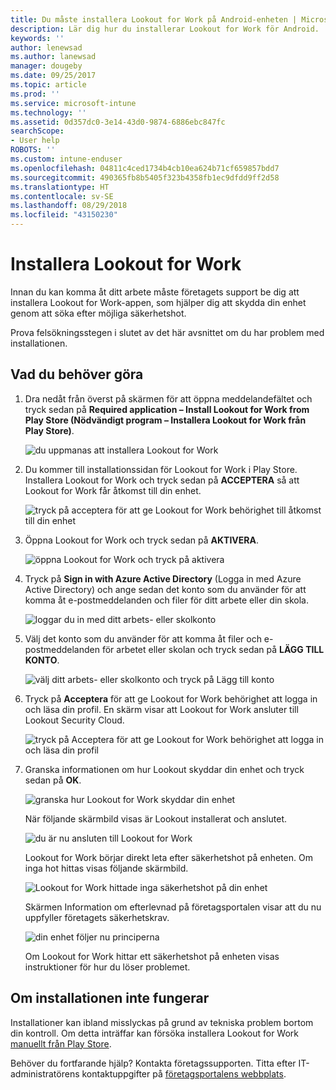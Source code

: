 ```yaml
---
title: Du måste installera Lookout for Work på Android-enheten | Microsoft Docs
description: Lär dig hur du installerar Lookout for Work för Android.
keywords: ''
author: lenewsad
ms.author: lanewsad
manager: dougeby
ms.date: 09/25/2017
ms.topic: article
ms.prod: ''
ms.service: microsoft-intune
ms.technology: ''
ms.assetid: 0d357dc0-3e14-43d0-9874-6886ebc847fc
searchScope:
- User help
ROBOTS: ''
ms.custom: intune-enduser
ms.openlocfilehash: 04811c4ced1734b4cb10ea624b71cf659857bdd7
ms.sourcegitcommit: 490365fb8b5405f323b4358fb1ec9dfdd9ff2d58
ms.translationtype: HT
ms.contentlocale: sv-SE
ms.lasthandoff: 08/29/2018
ms.locfileid: "43150230"
---
```

# <a name="install-lookout-for-work"></a>Installera Lookout for Work

Innan du kan komma åt ditt arbete måste företagets support be dig att installera Lookout for Work-appen, som hjälper dig att skydda din enhet genom att söka efter möjliga säkerhetshot.

Prova felsökningsstegen i slutet av det här avsnittet om du har problem med installationen.

## <a name="what-you-need-to-do"></a>Vad du behöver göra

1. Dra nedåt från överst på skärmen för att öppna meddelandefältet och tryck sedan på **Required application – Install Lookout for Work from Play Store (Nödvändigt program – Installera Lookout for Work från Play Store)**.

   ![du uppmanas att installera Lookout for Work](./media/lookout-required-app-install-android.png)

2. Du kommer till installationssidan för Lookout for Work i Play Store. Installera Lookout for Work och tryck sedan på **ACCEPTERA** så att Lookout for Work får åtkomst till din enhet.

   ![tryck på acceptera för att ge Lookout for Work behörighet till åtkomst till din enhet](./media/lookout-accept-store-permissions-android.png)

3. Öppna Lookout for Work och tryck sedan på **AKTIVERA**.

   ![öppna Lookout for Work och tryck på aktivera](./media/lookout-activate-button-android.png)

4. Tryck på **Sign in with Azure Active Directory** (Logga in med Azure Active Directory) och ange sedan det konto som du använder för att komma åt e-postmeddelanden och filer för ditt arbete eller din skola.

   ![loggar du in med ditt arbets- eller skolkonto](./media/lookout-sign-in-azure-android.png)

5. Välj det konto som du använder för att komma åt filer och e-postmeddelanden för arbetet eller skolan och tryck sedan på **LÄGG TILL KONTO**.

   ![välj ditt arbets- eller skolkonto och tryck på Lägg till konto](./media/lookout-pick-account-android.png)

6. Tryck på **Acceptera** för att ge Lookout for Work behörighet att logga in och läsa din profil. En skärm visar att Lookout for Work ansluter till Lookout Security Cloud.

   ![tryck på Acceptera för att ge Lookout for Work behörighet att logga in och läsa din profil](./media/lookout-needs-permission-to-view-profile-android.png)

7. Granska informationen om hur Lookout skyddar din enhet och tryck sedan på **OK**.

   ![granska hur Lookout for Work skyddar din enhet](./media/lookout-how-it-protects-your-device-android.png)

   När följande skärmbild visas är Lookout installerat och anslutet.

   ![du är nu ansluten till Lookout for Work](./media/lookout-you-are-now-connected-android.png)

   Lookout for Work börjar direkt leta efter säkerhetshot på enheten. Om inga hot hittas visas följande skärmbild.

   ![Lookout for Work hittade inga säkerhetshot på din enhet](./media/lookout-scan-no-threats-found-android.png)

   Skärmen Information om efterlevnad på företagsportalen visar att du nu uppfyller företagets säkerhetskrav.

    ![din enhet följer nu principerna](./media/mtd-device-now-compliant-android.png)

   Om Lookout for Work hittar ett säkerhetshot på enheten visas instruktioner för hur du löser problemet.

## <a name="if-the-installation-doesnt-work"></a>Om installationen inte fungerar

Installationer kan ibland misslyckas på grund av tekniska problem bortom din kontroll. Om detta inträffar kan försöka installera Lookout for Work [manuellt från Play Store](https://play.google.com/store/apps/details?id=com.lookout.enterprise).


Behöver du fortfarande hjälp? Kontakta företagssupporten. Titta efter IT-administratörens kontaktuppgifter på [företagsportalens webbplats](https://go.microsoft.com/fwlink/?linkid=2010980).

